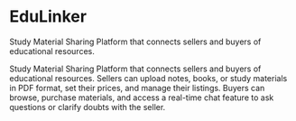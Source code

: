 # EduLinker

Study Material Sharing Platform that connects sellers and buyers of educational resources. 

Study Material Sharing Platform that connects sellers and buyers of educational resources. Sellers can upload notes, books, or study materials in PDF format, set their prices, and manage their listings. Buyers can browse, purchase materials, and access a real-time chat feature to ask questions or clarify doubts with the seller.
